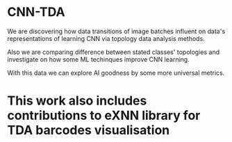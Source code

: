 # CNN-TDA
We are discovering how data transitions of image batches influent on data's representations of learning CNN via topology data analysis methods.

Also we are comparing difference between stated classes' topologies and investigate on how some ML techinques improve CNN learning.

With this data we can explore AI goodness by some more universal metrics. 

# This work also includes contributions to eXNN library for TDA barcodes visualisation

